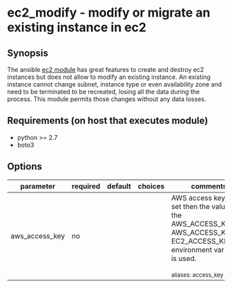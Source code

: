 # ec2_modify - modify or migrate an existing instance in ec2

## Synopsis

The ansible [ec2 module](http://docs.ansible.com/ansible/ec2_module.html) has great features to create and destroy ec2 instances but does not allow to modify an existing instance.
An existing instance cannot change subnet, instance type or even availability zone and need to be terminated to be recreated, losing all the data during the process.
This module permits those changes without any data losses.

## Requirements (on host that executes module)

* python >= 2.7
* boto3

## Options

| parameter      | required    | default | choices | comments             |
|----------------|-------------|---------|---------|----------------------|
| aws_access_key | no          |         |         | <div>AWS access key. If not set then the value of the AWS_ACCESS_KEY_ID, AWS_ACCESS_KEY or EC2_ACCESS_KEY environment variable is used.</div><br/><div style="font-size:small;">aliases: access_key</div> |


